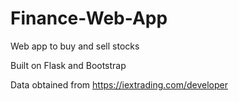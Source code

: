 # Finance-Web-App
Web app to buy and sell stocks

Built on Flask and Bootstrap

Data obtained from https://iextrading.com/developer

